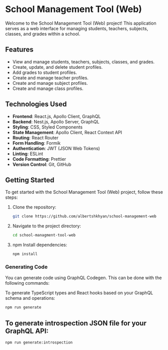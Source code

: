 # School Management Tool (Web)

Welcome to the School Management Tool (Web) project! This application serves as a web interface for managing students, teachers, subjects, classes, and grades within a school.

## Features

- View and manage students, teachers, subjects, classes, and grades.
- Create, update, and delete student profiles.
- Add grades to student profiles.
- Create and manage teacher profiles.
- Create and manage subject profiles.
- Create and manage class profiles.

## Technologies Used

- **Frontend**: React.js, Apollo Client, GraphQL
- **Backend**: Nest.js, Apollo Server, GraphQL
- **Styling**: CSS, Styled Components
- **State Management**: Apollo Client, React Context API
- **Routing**: React Router
- **Form Handling**: Formik
- **Authentication**: JWT (JSON Web Tokens)
- **Linting**: ESLint
- **Code Formatting**: Prettier
- **Version Control**: Git, GitHub

## Getting Started

To get started with the School Management Tool (Web) project, follow these steps:

1. Clone the repository:

   ```bash
   git clone https://github.com/albertshkhyan/school-management-web
   ```

2. Navigate to the project directory:

   ```bash
   cd school-managment-tool-web
   ```

3. npm Install dependencies:

   ```bash
   npm install
   ```


### Generating Code

You can generate code using GraphQL Codegen. This can be done with the following commands:

To generate TypeScript types and React hooks based on your GraphQL schema and operations:

```bash
npm run generate
```

## To generate introspection JSON file for your GraphQL API:

```bash
npm run generate:introspection
```


